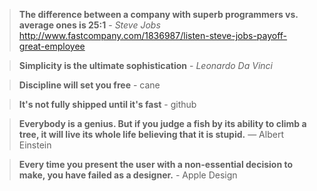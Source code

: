> **The difference between a company with superb programmers vs. average ones is 25:1** - _Steve Jobs_
http://www.fastcompany.com/1836987/listen-steve-jobs-payoff-great-employee

> **Simplicity is the ultimate sophistication** - _Leonardo Da Vinci_

> **Discipline will set you free** - cane

> **It's not fully shipped until it's fast** - github

> **Everybody is a genius. But if you judge a fish by its ability to climb a tree, it will live its whole life believing that it is stupid.** ― Albert Einstein

> **Every time you present the user with a non-essential decision to make, you have failed as a designer.** - Apple Design
